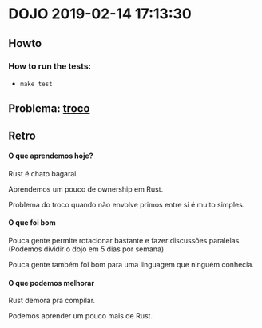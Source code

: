 # DOJO 2019-02-14 17:13:30

## Howto

### How to run the tests:
  - `make test`

## Problema: [troco](http://dojopuzzles.com/problemas/exibe/troco/)


## Retro

#### O que aprendemos hoje?
Rust é chato bagarai.

Aprendemos um pouco de ownership em Rust.

Problema do troco quando não envolve primos entre si é muito simples.

#### O que foi bom
Pouca gente permite rotacionar bastante e fazer discussões paralelas. (Podemos dividir o dojo em 5 dias por semana)

Pouca gente também foi bom para uma linguagem que ninguém conhecia.

#### O que podemos melhorar
Rust demora pra compilar.

Podemos aprender um pouco mais de Rust.
